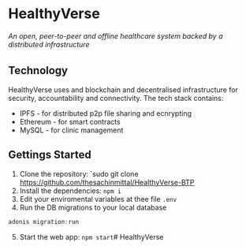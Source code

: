# HealthyVerse
###### An open, peer-to-peer and offline healthcare system backed by a distributed infrastructure 


## Technology
HealthyVerse uses and blockchain and decentralised infrastructure for security, accountability and connectivity. The tech stack contains:
* IPFS - for distributed p2p file sharing and ecnrypting
* Ethereum - for smart contracts
* MySQL - for clinic management


## Gettings Started
1. Clone the repository: `sudo git clone https://github.com/thesachinmittal/HealthyVerse-BTP
2. Install the dependencies: `npm i`
3. Edit your enviromental variables at thee file `.env`
4. Run the DB migrations to your local database 
```js
adonis migration:run
```
5. Start the web app: `npm start`# HealthyVerse
